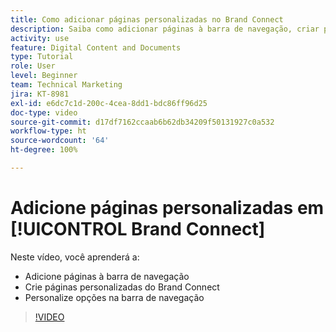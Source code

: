 ```yaml
---
title: Como adicionar páginas personalizadas no Brand Connect
description: Saiba como adicionar páginas à barra de navegação, criar páginas personalizadas e personalizar opções na barra de navegação no Brand Connect para [!UICONTROL Workfront DAM].
activity: use
feature: Digital Content and Documents
type: Tutorial
role: User
level: Beginner
team: Technical Marketing
jira: KT-8981
exl-id: e6dc7c1d-200c-4cea-8dd1-bdc86ff96d25
doc-type: video
source-git-commit: d17df7162ccaab6b62db34209f50131927c0a532
workflow-type: ht
source-wordcount: '64'
ht-degree: 100%

---
```


# Adicione páginas personalizadas em [!UICONTROL Brand Connect]

Neste vídeo, você aprenderá a:

* Adicione páginas à barra de navegação
* Crie páginas personalizadas do Brand Connect
* Personalize opções na barra de navegação

>[!VIDEO](https://video.tv.adobe.com/v/3418773/?quality=12&learn=on&enablevpops&captions=por_br)
